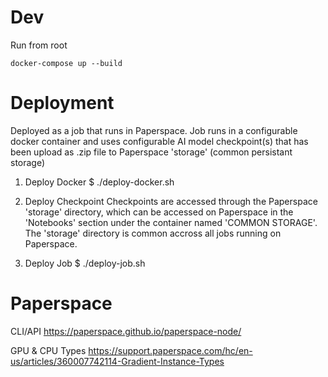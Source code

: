 # Dev
Run from root
```
docker-compose up --build
```

# Deployment 
Deployed as a job that runs in Paperspace. Job runs in a configurable docker container and uses configurable AI model checkpoint(s) that has been upload as .zip file to Paperspace 'storage' (common persistant storage)

1) Deploy Docker
$ ./deploy-docker.sh

2) Deploy Checkpoint
Checkpoints are accessed through the Paperspace 'storage' directory, which can be accessed on Paperspace in the 'Notebooks' section under the container named 'COMMON STORAGE'. The 'storage' directory is common accross all jobs running on Paperspace.

3) Deploy Job
$ ./deploy-job.sh

# Paperspace
CLI/API
https://paperspace.github.io/paperspace-node/

GPU & CPU Types
https://support.paperspace.com/hc/en-us/articles/360007742114-Gradient-Instance-Types